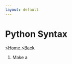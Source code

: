 ```yaml
---
layout: default
---
```

<head>
    <link rel="stylesheet" type="text/css" href="style.css" />
</head>

# Python Syntax

[<Home ](../../../../index.md) [<Back ](../python.md)


1. Make a 